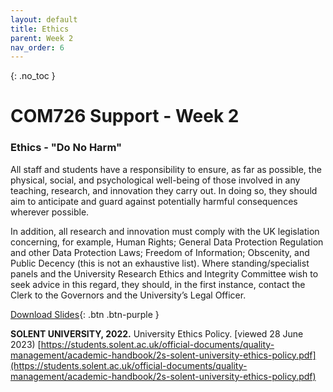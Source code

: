 ```yaml
---
layout: default
title: Ethics
parent: Week 2
nav_order: 6
---
```


{: .no_toc }

# COM726 Support - Week 2

### Ethics - "Do No Harm"

All staff and students have a responsibility to ensure, as far as possible, the physical, social, and psychological well-being of those involved in any teaching, research, and innovation they carry out. In doing so, they should aim to anticipate and guard against potentially harmful consequences wherever possible. 

In addition, all research and innovation must comply with the UK legislation concerning, for example, Human Rights; General Data Protection Regulation and other Data Protection Laws; Freedom of Information; Obscenity, and Public Decency (this is not an exhaustive list). Where standing/specialist panels and the University Research Ethics and Integrity Committee wish to seek advice in this regard, they should, in the first instance, contact the Clerk to the Governors and the University’s Legal Officer. 

[Download Slides](slides/ethics_2023.pptx){: .btn .btn-purple }

**SOLENT UNIVERSITY, 2022.** University Ethics Policy. [viewed 28 June 2023) 
[https://students.solent.ac.uk/official-documents/quality-management/academic-handbook/2s-solent-university-ethics-policy.pdf](https://students.solent.ac.uk/official-documents/quality-management/academic-handbook/2s-solent-university-ethics-policy.pdf)
